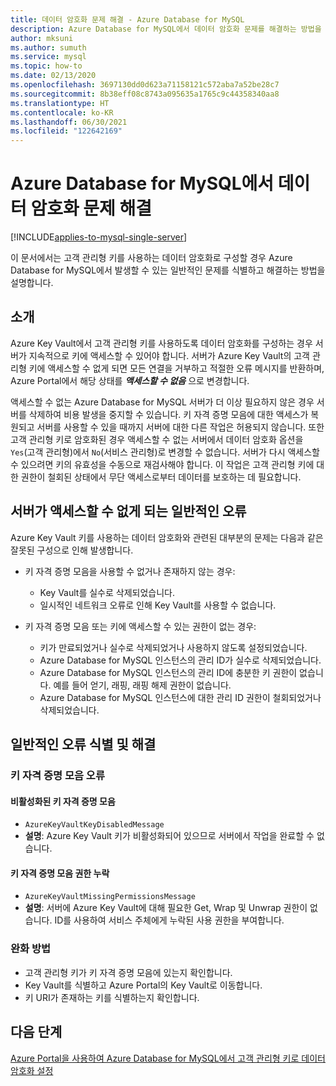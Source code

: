 ```yaml
---
title: 데이터 암호화 문제 해결 - Azure Database for MySQL
description: Azure Database for MySQL에서 데이터 암호화 문제를 해결하는 방법을 알아봅니다.
author: mksuni
ms.author: sumuth
ms.service: mysql
ms.topic: how-to
ms.date: 02/13/2020
ms.openlocfilehash: 3697130dd0d623a71158121c572aba7a52be28c7
ms.sourcegitcommit: 8b38eff08c8743a095635a1765c9c44358340aa8
ms.translationtype: HT
ms.contentlocale: ko-KR
ms.lasthandoff: 06/30/2021
ms.locfileid: "122642169"
---
```

# <a name="troubleshoot-data-encryption-in-azure-database-for-mysql"></a>Azure Database for MySQL에서 데이터 암호화 문제 해결

[!INCLUDE[applies-to-mysql-single-server](includes/applies-to-mysql-single-server.md)]

이 문서에서는 고객 관리형 키를 사용하는 데이터 암호화로 구성할 경우 Azure Database for MySQL에서 발생할 수 있는 일반적인 문제를 식별하고 해결하는 방법을 설명합니다.

## <a name="introduction"></a>소개

Azure Key Vault에서 고객 관리형 키를 사용하도록 데이터 암호화를 구성하는 경우 서버가 지속적으로 키에 액세스할 수 있어야 합니다. 서버가 Azure Key Vault의 고객 관리형 키에 액세스할 수 없게 되면 모든 연결을 거부하고 적절한 오류 메시지를 반환하며, Azure Portal에서 해당 상태를 ***액세스할 수 없음*** 으로 변경합니다.

액세스할 수 없는 Azure Database for MySQL 서버가 더 이상 필요하지 않은 경우 서버를 삭제하여 비용 발생을 중지할 수 있습니다. 키 자격 증명 모음에 대한 액세스가 복원되고 서버를 사용할 수 있을 때까지 서버에 대한 다른 작업은 허용되지 않습니다. 또한 고객 관리형 키로 암호화된 경우 액세스할 수 없는 서버에서 데이터 암호화 옵션을 `Yes`(고객 관리형)에서 `No`(서비스 관리형)로 변경할 수 없습니다. 서버가 다시 액세스할 수 있으려면 키의 유효성을 수동으로 재검사해야 합니다. 이 작업은 고객 관리형 키에 대한 권한이 철회된 상태에서 무단 액세스로부터 데이터를 보호하는 데 필요합니다.

## <a name="common-errors-that-cause-the-server-to-become-inaccessible"></a>서버가 액세스할 수 없게 되는 일반적인 오류

Azure Key Vault 키를 사용하는 데이터 암호화와 관련된 대부분의 문제는 다음과 같은 잘못된 구성으로 인해 발생합니다.

- 키 자격 증명 모음을 사용할 수 없거나 존재하지 않는 경우:
  - Key Vault를 실수로 삭제되었습니다.
  - 일시적인 네트워크 오류로 인해 Key Vault를 사용할 수 없습니다.

- 키 자격 증명 모음 또는 키에 액세스할 수 있는 권한이 없는 경우:
  - 키가 만료되었거나 실수로 삭제되었거나 사용하지 않도록 설정되었습니다.
  - Azure Database for MySQL 인스턴스의 관리 ID가 실수로 삭제되었습니다.
  - Azure Database for MySQL 인스턴스의 관리 ID에 충분한 키 권한이 없습니다. 예를 들어 얻기, 래핑, 래핑 해제 권한이 없습니다.
  - Azure Database for MySQL 인스턴스에 대한 관리 ID 권한이 철회되었거나 삭제되었습니다.

## <a name="identify-and-resolve-common-errors"></a>일반적인 오류 식별 및 해결

### <a name="errors-on-the-key-vault"></a>키 자격 증명 모음 오류

#### <a name="disabled-key-vault"></a>비활성화된 키 자격 증명 모음

- `AzureKeyVaultKeyDisabledMessage`
- **설명**: Azure Key Vault 키가 비활성화되어 있으므로 서버에서 작업을 완료할 수 없습니다.

#### <a name="missing-key-vault-permissions"></a>키 자격 증명 모음 권한 누락

- `AzureKeyVaultMissingPermissionsMessage`
- **설명**: 서버에 Azure Key Vault에 대해 필요한 Get, Wrap 및 Unwrap 권한이 없습니다. ID를 사용하여 서비스 주체에게 누락된 사용 권한을 부여합니다.

### <a name="mitigation"></a>완화 방법

- 고객 관리형 키가 키 자격 증명 모음에 있는지 확인합니다.
- Key Vault를 식별하고 Azure Portal의 Key Vault로 이동합니다.
- 키 URI가 존재하는 키를 식별하는지 확인합니다.

## <a name="next-steps"></a>다음 단계

[Azure Portal을 사용하여 Azure Database for MySQL에서 고객 관리형 키로 데이터 암호화 설정](howto-data-encryption-portal.md)

